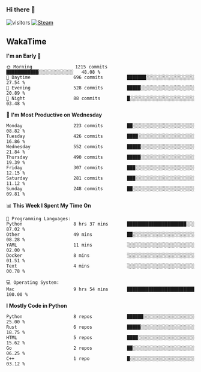 ### Hi there 👋

![visitors](https://visitor-badge.glitch.me/badge?page_id=zhourunlai)
[![Steam](https://img.shields.io/badge/dynamic/json?url=https%3A%2F%2Fapi.swo.moe%2Fstats%2Fsteamgames%2F76561198285156854&query=count&color=0b1a37&label=Steam&labelColor=134375&logo=steam&suffix=+games&cacheSeconds=3600)](http://steamcommunity.com/profiles/76561198285156854)

## WakaTime
<!--START_SECTION:waka-->
**I'm an Early 🐤** 

```text
🌞 Morning                1215 commits        ████████████░░░░░░░░░░░░░   48.08 % 
🌆 Daytime                696 commits         ███████░░░░░░░░░░░░░░░░░░   27.54 % 
🌃 Evening                528 commits         █████░░░░░░░░░░░░░░░░░░░░   20.89 % 
🌙 Night                  88 commits          █░░░░░░░░░░░░░░░░░░░░░░░░   03.48 % 
```
📅 **I'm Most Productive on Wednesday** 

```text
Monday                   223 commits         ██░░░░░░░░░░░░░░░░░░░░░░░   08.82 % 
Tuesday                  426 commits         ████░░░░░░░░░░░░░░░░░░░░░   16.86 % 
Wednesday                552 commits         █████░░░░░░░░░░░░░░░░░░░░   21.84 % 
Thursday                 490 commits         █████░░░░░░░░░░░░░░░░░░░░   19.39 % 
Friday                   307 commits         ███░░░░░░░░░░░░░░░░░░░░░░   12.15 % 
Saturday                 281 commits         ███░░░░░░░░░░░░░░░░░░░░░░   11.12 % 
Sunday                   248 commits         ██░░░░░░░░░░░░░░░░░░░░░░░   09.81 % 
```


📊 **This Week I Spent My Time On** 

```text
💬 Programming Languages: 
Python                   8 hrs 37 mins       ██████████████████████░░░   87.02 % 
Other                    49 mins             ██░░░░░░░░░░░░░░░░░░░░░░░   08.28 % 
YAML                     11 mins             ░░░░░░░░░░░░░░░░░░░░░░░░░   02.00 % 
Docker                   8 mins              ░░░░░░░░░░░░░░░░░░░░░░░░░   01.51 % 
Text                     4 mins              ░░░░░░░░░░░░░░░░░░░░░░░░░   00.78 % 

💻 Operating System: 
Mac                      9 hrs 54 mins       █████████████████████████   100.00 % 
```

**I Mostly Code in Python** 

```text
Python                   8 repos             ██████░░░░░░░░░░░░░░░░░░░   25.00 % 
Rust                     6 repos             █████░░░░░░░░░░░░░░░░░░░░   18.75 % 
HTML                     5 repos             ████░░░░░░░░░░░░░░░░░░░░░   15.62 % 
Go                       2 repos             ██░░░░░░░░░░░░░░░░░░░░░░░   06.25 % 
C++                      1 repo              █░░░░░░░░░░░░░░░░░░░░░░░░   03.12 % 
```




<!--END_SECTION:waka-->
